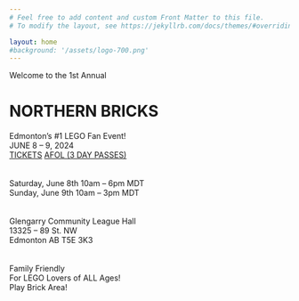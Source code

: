 ```yaml
---
# Feel free to add content and custom Front Matter to this file.
# To modify the layout, see https://jekyllrb.com/docs/themes/#overriding-theme-defaults

layout: home
#background: '/assets/logo-700.png'
---
```

<div class="text-center">
Welcome to the 1st Annual

<h1>NORTHERN BRICKS</h1>
Edmonton’s #1 LEGO Fan Event!

<br/>
JUNE 8 – 9, 2024<br/>
<a class="btn btn-primary" href="{{"/tickets" | relative_url}}">TICKETS</a>&nbsp;<a  class="btn btn-primary" href='{{"/afol" | relative_url }}'>AFOL (3 DAY PASSES)</a>
<br>
<br>
<span class="fa-stack fa-lg">
    <i class="fas fa-circle fa-stack-2x"></i>
    <i class="fas fa-calendar-alt fa-stack-1x fa-inverse"></i>
</span>
<br>
Saturday, June 8th 10am – 6pm MDT<br>
Sunday, June 9th 10am – 3pm MDT

<br>
<br>
<span class="fa-stack fa-lg">
    <i class="fas fa-circle fa-stack-2x"></i>
    <i class="fas fa-map-marker-alt fa-stack-1x fa-inverse"></i>
</span>
<br>
Glengarry Community League Hall<br>
13325 – 89 St. NW<br>
Edmonton AB T5E 3K3


<br>
<br>
<span class="fa-stack fa-lg">
    <i class="fas fa-circle fa-stack-2x"></i>
    <i class="fas fa-users fa-stack-1x fa-inverse"></i>
</span>
<br>
Family Friendly<br>
For LEGO Lovers of ALL Ages!<br>
Play Brick Area!
</div>